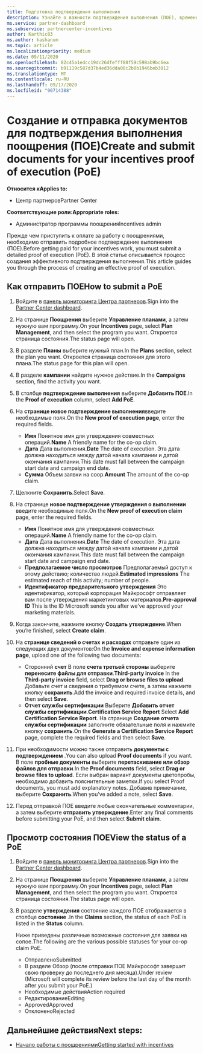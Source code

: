 ```yaml
---
title: Подготовка подтверждения выполнения
description: Узнайте о важности подтверждения выполнения (ПОЕ), временных шкал, состояния просмотра и руководствах по отправке.
ms.service: partner-dashboard
ms.subservice: partnercenter-incentives
author: Karthic83
ms.author: kashanum
ms.topic: article
ms.localizationpriority: medium
ms.date: 09/11/2020
ms.openlocfilehash: 82c45a1edcc19dc26dfefff88f59c598ab9bc6ea
ms.sourcegitcommit: b91119c587d37b4ed36dda00c2b0b1946beb3012
ms.translationtype: MT
ms.contentlocale: ru-RU
ms.lasthandoff: 09/17/2020
ms.locfileid: "90714388"
---
```

# <a name="create-and-submit-documents-for-your-incentives-proof-of-execution-poe"></a><span data-ttu-id="a84b1-103">Создание и отправка документов для подтверждения выполнения поощрения (ПОЕ)</span><span class="sxs-lookup"><span data-stu-id="a84b1-103">Create and submit documents for your incentives proof of execution (PoE)</span></span>

<span data-ttu-id="a84b1-104">**Относится к**</span><span class="sxs-lookup"><span data-stu-id="a84b1-104">**Applies to:**</span></span>

- <span data-ttu-id="a84b1-105">Центр партнеров</span><span class="sxs-lookup"><span data-stu-id="a84b1-105">Partner Center</span></span>

<span data-ttu-id="a84b1-106">**Соответствующие роли:**</span><span class="sxs-lookup"><span data-stu-id="a84b1-106">**Appropriate roles:**</span></span>

- <span data-ttu-id="a84b1-107">Администратор программы поощрения</span><span class="sxs-lookup"><span data-stu-id="a84b1-107">Incentives admin</span></span>

<span data-ttu-id="a84b1-108">Прежде чем приступить к оплате за работу с поощрениями, необходимо отправить подробное подтверждение выполнения (ПОЕ).</span><span class="sxs-lookup"><span data-stu-id="a84b1-108">Before getting paid for your incentives work, you must submit a detailed proof of execution (PoE).</span></span> <span data-ttu-id="a84b1-109">В этой статье описывается процесс создания эффективного подтверждения выполнения.</span><span class="sxs-lookup"><span data-stu-id="a84b1-109">This article guides you through the process of creating an effective proof of execution.</span></span>

## <a name="how-to-submit-a-poe"></a><span data-ttu-id="a84b1-110">Как отправить ПОЕ</span><span class="sxs-lookup"><span data-stu-id="a84b1-110">How to submit a PoE</span></span>

1. <span data-ttu-id="a84b1-111">Войдите в [панель мониторинга Центра партнеров](https://partner.microsoft.com/dashboard/).</span><span class="sxs-lookup"><span data-stu-id="a84b1-111">Sign into the [Partner Center dashboard](https://partner.microsoft.com/dashboard/).</span></span>

2. <span data-ttu-id="a84b1-112">На странице **Поощрения** выберите **Управление планами**, а затем нужную вам программу.</span><span class="sxs-lookup"><span data-stu-id="a84b1-112">On your **Incentives** page, select **Plan Management**, and then select the program you want.</span></span> <span data-ttu-id="a84b1-113">Откроется страница состояния.</span><span class="sxs-lookup"><span data-stu-id="a84b1-113">The status page will open.</span></span>

3. <span data-ttu-id="a84b1-114">В разделе **Планы** выберите нужный план.</span><span class="sxs-lookup"><span data-stu-id="a84b1-114">In the **Plans** section, select the plan you want.</span></span> <span data-ttu-id="a84b1-115">Откроется страница состояния для этого плана.</span><span class="sxs-lookup"><span data-stu-id="a84b1-115">The status page for this plan will open.</span></span>

4. <span data-ttu-id="a84b1-116">В разделе **кампании** найдите нужное действие.</span><span class="sxs-lookup"><span data-stu-id="a84b1-116">In the **Campaigns** section, find the activity you want.</span></span>

5. <span data-ttu-id="a84b1-117">В столбце **подтверждение выполнения** выберите **Добавить ПОЕ**.</span><span class="sxs-lookup"><span data-stu-id="a84b1-117">In the **Proof of execution** column, select **Add PoE**.</span></span>

6. <span data-ttu-id="a84b1-118">На **странице новое подтверждение выполнения**введите необходимые поля.</span><span class="sxs-lookup"><span data-stu-id="a84b1-118">On the **New proof of execution page**, enter the required fields.</span></span>

   - <span data-ttu-id="a84b1-119">**Имя**  Понятное имя для утверждения совместных операций.</span><span class="sxs-lookup"><span data-stu-id="a84b1-119">**Name**  A friendly name for the co-op claim.</span></span>
   - <span data-ttu-id="a84b1-120">**Дата**  Дата выполнения.</span><span class="sxs-lookup"><span data-stu-id="a84b1-120">**Date**  The date of execution.</span></span> <span data-ttu-id="a84b1-121">Эта дата должна находиться между датой начала кампании и датой окончания кампании.</span><span class="sxs-lookup"><span data-stu-id="a84b1-121">This date must fall between the campaign start date and campaign end date.</span></span>
   - <span data-ttu-id="a84b1-122">**Сумма**  Объем заявки на соop.</span><span class="sxs-lookup"><span data-stu-id="a84b1-122">**Amount**  The amount of the co-op claim.</span></span>

7. <span data-ttu-id="a84b1-123">Щелкните **Сохранить**.</span><span class="sxs-lookup"><span data-stu-id="a84b1-123">Select **Save**.</span></span>

8. <span data-ttu-id="a84b1-124">На странице **новое подтверждение утверждения о выполнении** введите необходимые поля.</span><span class="sxs-lookup"><span data-stu-id="a84b1-124">On the **New proof of execution claim** page, enter the required fields.</span></span>

   - <span data-ttu-id="a84b1-125">**Имя**  Понятное имя для утверждения совместных операций.</span><span class="sxs-lookup"><span data-stu-id="a84b1-125">**Name**  A friendly name for the co-op claim.</span></span>
   - <span data-ttu-id="a84b1-126">**Дата**  Дата выполнения.</span><span class="sxs-lookup"><span data-stu-id="a84b1-126">**Date**  The date of execution.</span></span> <span data-ttu-id="a84b1-127">Эта дата должна находиться между датой начала кампании и датой окончания кампании.</span><span class="sxs-lookup"><span data-stu-id="a84b1-127">This date must fall between the campaign start date and campaign end date.</span></span>
   - <span data-ttu-id="a84b1-128">**Предполагаемое число просмотров**   Предполагаемый доступ к этому действию; количество людей.</span><span class="sxs-lookup"><span data-stu-id="a84b1-128">**Estimated impressions**   The estimated reach of this activity; number of people.</span></span>
   - <span data-ttu-id="a84b1-129">**Идентификатор предварительного утверждения**   Это идентификатор, который корпорация Майкрософт отправляет вам после утверждения маркетинговых материалов.</span><span class="sxs-lookup"><span data-stu-id="a84b1-129">**Pre-approval ID**   This is the ID Microsoft sends you after we’ve approved your marketing materials.</span></span>

9. <span data-ttu-id="a84b1-130">Когда закончите, нажмите кнопку **Создать утверждение**.</span><span class="sxs-lookup"><span data-stu-id="a84b1-130">When you’re finished, select **Create claim**.</span></span>

10. <span data-ttu-id="a84b1-131">На **странице сведений о счетах и расходах** отправьте один из следующих двух документов:</span><span class="sxs-lookup"><span data-stu-id="a84b1-131">On the **Invoice and expense information page**, upload one of the following two documents:</span></span>
    - <span data-ttu-id="a84b1-132">Сторонний **счет**  В поле **счета третьей стороны** выберите **перенесите файлы для отправки**.</span><span class="sxs-lookup"><span data-stu-id="a84b1-132">**Third-party invoice**  In the **Third-party invoice** field, select **Drag or browse files to upload**.</span></span> <span data-ttu-id="a84b1-133">Добавьте счет и сведения о требуемом счете, а затем нажмите кнопку **сохранить**.</span><span class="sxs-lookup"><span data-stu-id="a84b1-133">Add the invoice and required invoice details, and then select **Save**.</span></span>
    - <span data-ttu-id="a84b1-134">**Отчет службы сертификации**  Выберите **Добавить отчет службы сертификации**.</span><span class="sxs-lookup"><span data-stu-id="a84b1-134">**Certification Service Report**  Select **Add Certification Service Report**.</span></span> <span data-ttu-id="a84b1-135">На странице **Создание отчета службы сертификации** заполните обязательные поля и нажмите кнопку **сохранить**.</span><span class="sxs-lookup"><span data-stu-id="a84b1-135">On the **Generate a Certification Service Report** page, complete the required fields and then select **Save**.</span></span>

11. <span data-ttu-id="a84b1-136">При необходимости можно также отправить **документы с подтверждением** .</span><span class="sxs-lookup"><span data-stu-id="a84b1-136">You can also upload **Proof documents** if you want.</span></span> <span data-ttu-id="a84b1-137">В поле **пробные документы** выберите **перетаскивание или обзор файлов для отправки**.</span><span class="sxs-lookup"><span data-stu-id="a84b1-137">In the **Proof documents** field, select **Drag or browse files to upload**.</span></span> <span data-ttu-id="a84b1-138">Если выбран вариант документы цветопробы, необходимо добавить пояснительные заметки.</span><span class="sxs-lookup"><span data-stu-id="a84b1-138">If you select Proof documents, you must add explanatory notes.</span></span> <span data-ttu-id="a84b1-139">Добавив примечание, выберите **Сохранить**.</span><span class="sxs-lookup"><span data-stu-id="a84b1-139">When you’ve added a note, select **Save**.</span></span>

12. <span data-ttu-id="a84b1-140">Перед отправкой ПОЕ введите любые окончательные комментарии, а затем выберите **отправить утверждение**.</span><span class="sxs-lookup"><span data-stu-id="a84b1-140">Enter any final comments before submitting your PoE, and then select **Submit claim**.</span></span>

## <a name="view-the-status-of-a-poe"></a><span data-ttu-id="a84b1-141">Просмотр состояния ПОЕ</span><span class="sxs-lookup"><span data-stu-id="a84b1-141">View the status of a PoE</span></span>

1. <span data-ttu-id="a84b1-142">Войдите в [панель мониторинга Центра партнеров](https://partner.microsoft.com/dashboard/).</span><span class="sxs-lookup"><span data-stu-id="a84b1-142">Sign into the [Partner Center dashboard](https://partner.microsoft.com/dashboard/).</span></span>

2. <span data-ttu-id="a84b1-143">На странице **Поощрения** выберите **Управление планами**, а затем нужную вам программу.</span><span class="sxs-lookup"><span data-stu-id="a84b1-143">On your **Incentives** page, select **Plan Management**, and then select the program you want.</span></span> <span data-ttu-id="a84b1-144">Откроется страница состояния.</span><span class="sxs-lookup"><span data-stu-id="a84b1-144">The status page will open.</span></span>

3. <span data-ttu-id="a84b1-145">В разделе **утверждения** состояние каждого ПОЕ отображается в столбце **состояние** .</span><span class="sxs-lookup"><span data-stu-id="a84b1-145">In the **Claims** section, the status of each PoE is listed in the **Status** column.</span></span>

   <span data-ttu-id="a84b1-146">Ниже приведены различные возможные состояния для заявки на сопое.</span><span class="sxs-lookup"><span data-stu-id="a84b1-146">The following are the various possible statuses for your co-op claim PoE.</span></span>

   - <span data-ttu-id="a84b1-147">Отправлено</span><span class="sxs-lookup"><span data-stu-id="a84b1-147">Submitted</span></span>
   - <span data-ttu-id="a84b1-148">В разделе Обзор (после отправки ПОЕ Майкрософт завершит свою проверку до последнего дня месяца).</span><span class="sxs-lookup"><span data-stu-id="a84b1-148">Under review (Microsoft will complete its review before the last day of the month after you submit your PoE.)</span></span>
   - <span data-ttu-id="a84b1-149">Необходимые действия</span><span class="sxs-lookup"><span data-stu-id="a84b1-149">Action required</span></span>
   - <span data-ttu-id="a84b1-150">Редактирование</span><span class="sxs-lookup"><span data-stu-id="a84b1-150">Editing</span></span>
   - <span data-ttu-id="a84b1-151">Approved</span><span class="sxs-lookup"><span data-stu-id="a84b1-151">Approved</span></span>
   - <span data-ttu-id="a84b1-152">Отклонено</span><span class="sxs-lookup"><span data-stu-id="a84b1-152">Rejected</span></span>

## <a name="next-steps"></a><span data-ttu-id="a84b1-153">Дальнейшие действия</span><span class="sxs-lookup"><span data-stu-id="a84b1-153">Next steps:</span></span>

- [<span data-ttu-id="a84b1-154">Начало работы с поощрениями</span><span class="sxs-lookup"><span data-stu-id="a84b1-154">Getting started with incentives</span></span>](incentives-get-started-intro.md)